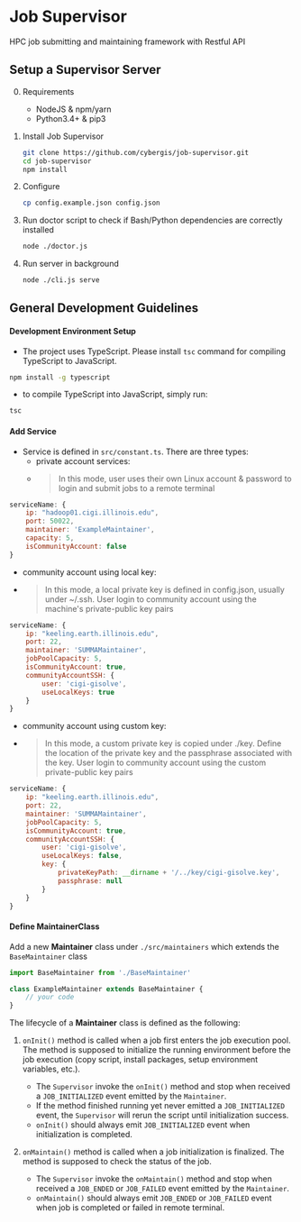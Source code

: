 # Job Supervisor
HPC job submitting and maintaining framework with Restful API

## Setup a Supervisor Server
0. Requirements
    - NodeJS & npm/yarn
    - Python3.4+ & pip3

1. Install Job Supervisor
    ```bash
    git clone https://github.com/cybergis/job-supervisor.git
    cd job-supervisor
    npm install
    ```

2. Configure
    ```bash
    cp config.example.json config.json
    ```

3. Run doctor script to check if Bash/Python dependencies are correctly installed
    ```bash
    node ./doctor.js
    ```

4. Run server in background
    ```bash
    node ./cli.js serve
    ```

## General Development Guidelines
#### Development Environment Setup
 - The project uses TypeScript. Please install `tsc` command for compiling TypeScript to JavaScript.
```bash
npm install -g typescript
```
- to compile TypeScript into JavaScript, simply run:
```bash
tsc
```

#### Add Service
 - Service is defined in `src/constant.ts`. There are three types:
   - private account services:
   - > In this mode, user uses their own Linux account & password to login and submit jobs to a remote terminal
```js
serviceName: {
    ip: "hadoop01.cigi.illinois.edu",
    port: 50022,
    maintainer: 'ExampleMaintainer',
    capacity: 5,
    isCommunityAccount: false
}
```
  - community account using local key:
  - > In this mode, a local private key is defined in config.json, usually under ~/.ssh. User login to community account using the machine's private-public key pairs
```js
serviceName: {
    ip: "keeling.earth.illinois.edu",
    port: 22,
    maintainer: 'SUMMAMaintainer',
    jobPoolCapacity: 5,
    isCommunityAccount: true,
    communityAccountSSH: {
        user: 'cigi-gisolve',
        useLocalKeys: true
    }
}
```
  - community account using custom key:
  - > In this mode, a custom private key is copied under ./key. Define the location of the private key and the passphrase associated with the key. User login to community account using the custom private-public key pairs
```js
serviceName: {
    ip: "keeling.earth.illinois.edu",
    port: 22,
    maintainer: 'SUMMAMaintainer',
    jobPoolCapacity: 5,
    isCommunityAccount: true,
    communityAccountSSH: {
        user: 'cigi-gisolve',
        useLocalKeys: false,
        key: {
            privateKeyPath: __dirname + '/../key/cigi-gisolve.key',
            passphrase: null
        }
    }
}
```

#### Define MaintainerClass

Add a new **Maintainer** class under `./src/maintainers` which extends the `BaseMaintainer` class
```JavaScript
import BaseMaintainer from './BaseMaintainer'

class ExampleMaintainer extends BaseMaintainer {
    // your code
}
```

The lifecycle of a **Maintainer** class is defined as the following:

  1. `onInit()` method is called when a job first enters the job execution pool. The method is supposed to initialize the running environment before the job execution (copy script, install packages, setup environment variables, etc.).
     -  The `Supervisor` invoke the `onInit()` method and stop when received a `JOB_INITIALIZED` event emitted by the `Maintainer`. 
     - If the method finished running yet never emitted a `JOB_INITIALIZED` event, the `Supervisor` will rerun the script until initialization success.
     - `onInit()` should always emit `JOB_INITIALIZED` event when initialization is completed.

  2. `onMaintain()` method is called when a job initialization is finalized. The method is supposed to check the status of the job.
     - The `Supervisor` invoke the `onMaintain()` method and stop when received a `JOB_ENDED` or `JOB_FAILED` event emitted by the `Maintainer`. 
     - `onMaintain()` should always emit `JOB_ENDED` or `JOB_FAILED` event when job is completed or failed in remote terminal.


